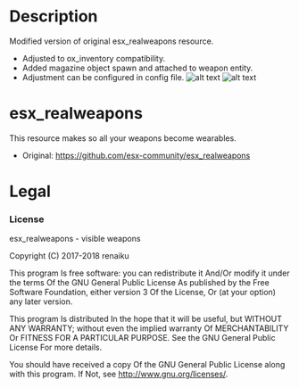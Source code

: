 # Description
Modified version of original esx_realweapons resource. 
- Adjusted to ox_inventory compatibility.
- Added magazine object spawn and attached to weapon entity.
- Adjustment can be configured in config file.
![alt text](https://cdn.discordapp.com/attachments/1057535518373584956/1057943302869090354/image.png)
![alt text](https://cdn.discordapp.com/attachments/1057535518373584956/1057949517615472680/image.png)

# esx_realweapons
This resource makes so all your weapons become wearables.
- Original: https://github.com/esx-community/esx_realweapons

# Legal
### License
esx_realweapons - visible weapons

Copyright (C) 2017-2018 renaiku

This program Is free software: you can redistribute it And/Or modify it under the terms Of the GNU General Public License As published by the Free Software Foundation, either version 3 Of the License, Or (at your option) any later version.

This program Is distributed In the hope that it will be useful, but WITHOUT ANY WARRANTY; without even the implied warranty Of MERCHANTABILITY Or FITNESS FOR A PARTICULAR PURPOSE. See the GNU General Public License For more details.

You should have received a copy Of the GNU General Public License along with this program. If Not, see http://www.gnu.org/licenses/.
